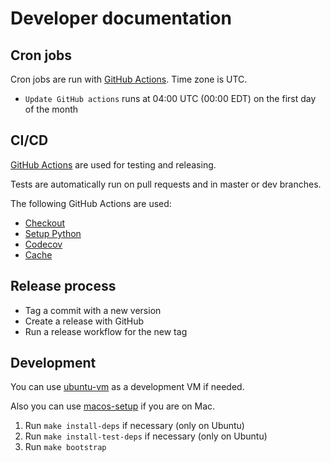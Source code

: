 # Developer documentation

## Cron jobs

Cron jobs are run with [GitHub Actions](https://github.com/features/actions). Time zone is UTC.

* `Update GitHub actions` runs at 04:00 UTC (00:00 EDT) on the first day of the month

## CI/CD

[GitHub Actions](https://github.com/features/actions) are used for testing and releasing.

Tests are automatically run on pull requests and in master or dev branches.

The following GitHub Actions are used:

* [Checkout](https://github.com/marketplace/actions/checkout)
* [Setup Python](https://github.com/marketplace/actions/setup-python)
* [Codecov](https://github.com/marketplace/actions/codecov)
* [Cache](https://github.com/marketplace/actions/cache)

## Release process

* Tag a commit with a new version
* Create a release with GitHub
* Run a release workflow for the new tag

## Development

You can use [ubuntu-vm](https://github.com/desecho/ubuntu-vm) as a development VM if needed.

Also you can use [macos-setup](https://github.com/desecho/macos-setup) if you are on Mac.

1. Run ``make install-deps`` if necessary (only on Ubuntu)
2. Run ``make install-test-deps`` if necessary (only on Ubuntu)
3. Run ``make bootstrap``
